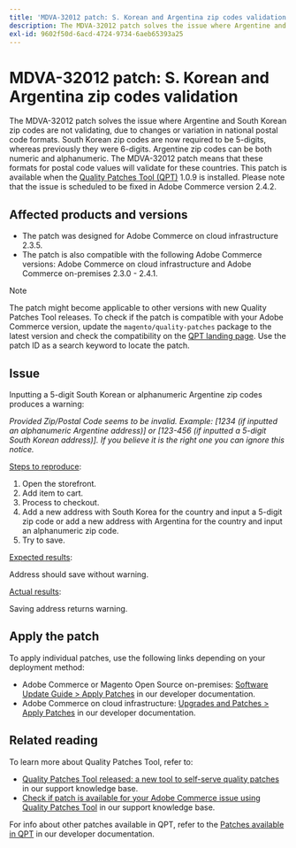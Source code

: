 ```yaml
---
title: 'MDVA-32012 patch: S. Korean and Argentina zip codes validation'
description: The MDVA-32012 patch solves the issue where Argentine and South Korean zip codes are not validating, due to changes or variation in national postal code formats. South Korean zip codes are now required to be 5-digits, whereas previously they were 6-digits. Argentine zip codes can be both numeric and alphanumeric. The MDVA-32012 patch means that these formats for postal code values will validate for these countries. This patch is available when the [Quality Patches Tool (QPT)](/help/announcements/adobe-commerce-announcements/magento-quality-patches-released-new-tool-to-self-serve-quality-patches.md) 1.0.9 is installed. Please note that the issue is scheduled to be fixed in Adobe Commerce version 2.4.2.
exl-id: 9602f50d-6acd-4724-9734-6aeb65393a25
---
```

# MDVA-32012 patch: S. Korean and Argentina zip codes validation

The MDVA-32012 patch solves the issue where Argentine and South Korean zip codes are not validating, due to changes or variation in national postal code formats. South Korean zip codes are now required to be 5-digits, whereas previously they were 6-digits. Argentine zip codes can be both numeric and alphanumeric. The MDVA-32012 patch means that these formats for postal code values will validate for these countries. This patch is available when the [Quality Patches Tool (QPT)](/help/announcements/adobe-commerce-announcements/magento-quality-patches-released-new-tool-to-self-serve-quality-patches.md) 1.0.9 is installed. Please note that the issue is scheduled to be fixed in Adobe Commerce version 2.4.2.

## Affected products and versions

* The patch was designed for Adobe Commerce on cloud infrastructure 2.3.5.
* The patch is also compatible with the following Adobe Commerce versions: Adobe Commerce on cloud infrastructure and Adobe Commerce on-premises 2.3.0 - 2.4.1.

>[!NOTE]
>
>The patch might become applicable to other versions with new Quality Patches Tool releases. To check if the patch is compatible with your Adobe Commerce version, update the `magento/quality-patches` package to the latest version and check the compatibility on the [QPT landing page](https://devdocs.magento.com/quality-patches/tool.html#patch-grid). Use the patch ID as a search keyword to locate the patch.

## Issue

Inputting a 5-digit South Korean or alphanumeric Argentine zip codes produces a warning:

*Provided Zip/Postal Code seems to be invalid. Example: [1234 (if inputted an alphanumeric Argentine address)] or [123-456 (if inputted a 5-digit South Korean address)]. If you believe it is the right one you can ignore this notice.*

<u>Steps to reproduce</u>:

1. Open the storefront.
1. Add item to cart.
1. Process to checkout.
1. Add a new address with South Korea for the country and input a 5-digit zip code or add a new address with Argentina for the country and input an alphanumeric zip code.
1. Try to save.

<u>Expected results</u>:

Address should save without warning.

<u>Actual results</u>:

Saving address returns warning.

## Apply the patch

To apply individual patches, use the following links depending on your deployment method:

* Adobe Commerce or Magento Open Source on-premises: [Software Update Guide > Apply Patches](https://devdocs.magento.com/guides/v2.4/comp-mgr/patching/mqp.html) in our developer documentation.
* Adobe Commerce on cloud infrastructure: [Upgrades and Patches > Apply Patches](https://devdocs.magento.com/cloud/project/project-patch.html) in our developer documentation.

## Related reading

To learn more about Quality Patches Tool, refer to:

* [Quality Patches Tool released: a new tool to self-serve quality patches](/help/announcements/adobe-commerce-announcements/magento-quality-patches-released-new-tool-to-self-serve-quality-patches.md) in our support knowledge base.
* [Check if patch is available for your Adobe Commerce issue using Quality Patches Tool](/help/support-tools/patches-available-in-qpt-tool/check-patch-for-magento-issue-with-magento-quality-patches.md) in our support knowledge base.

For info about other patches available in QPT, refer to the [Patches available in QPT](https://devdocs.magento.com/quality-patches/tool.html#patch-grid) in our developer documentation.
